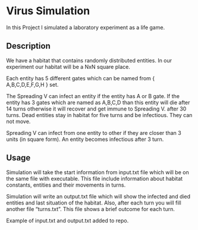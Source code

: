 # Virus Simulation
In this Project I simulated a laboratory experiment as a life game.

## Description
We have a habitat that contains randomly distributed entities. In our experiment our habitat will be a NxN square place.

Each entity has 5 different gates which can be named from { A,B,C,D,E,F,G,H } set.

The Spreading V can infect an entity if the entity has A or B gate. If the entity has 3 gates which are
named as A,B,C,D than this entity will die after 14 turns otherwise it will recover and get immune to
Spreading V. after 30 turns. Dead entities stay in habitat for five turns and be infectious. They can not
move.

Spreading V can infect from one entity to other if they are closer than 3 units (in square form). An
entity becomes infectious after 3 turn.

## Usage

Simulation will take the start information from input.txt file which will be on the same file with
executable. This file include information about habitat constants, entities and their movements
in turns.

Simulation will write an output.txt file which will show the infected and died entities and last
situation of the habitat. Also, after each turn you will fill another file “turns.txt”. This file shows a
brief outcome for each turn.

Example of input.txt and output.txt added to repo.
